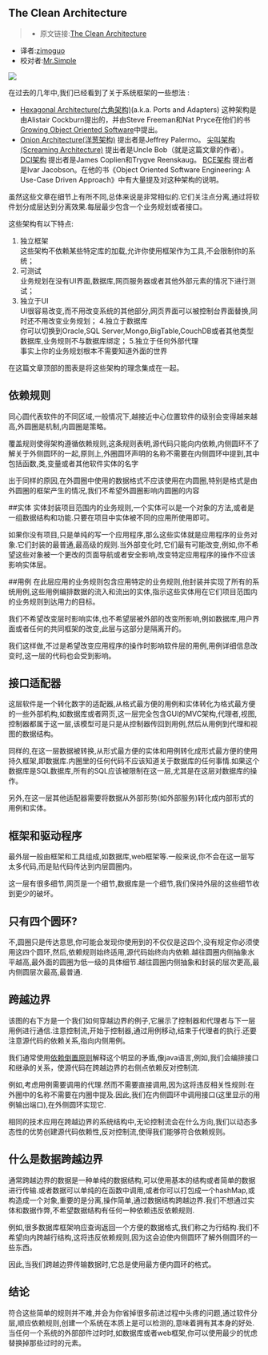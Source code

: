 The Clean Architecture---
>* 原文链接:[The Clean Architecture](http://blog.8thlight.com/uncle-bob/2012/08/13/the-clean-architecture.html)* 译者:[zimoguo](https://github.com/zimoguo)* 校对者:[Mr.Simple](https://github.com/bboyfeiyu)![](http://blog.8thlight.com/uncle-bob/images/2012-08-13-the-clean-architecture/CleanArchitecture.jpg)      
在过去的几年中,我们已经看到了关于系统框架的一些想法 : 
* [Hexagonal Architecture(六角架构)](http://alistair.cockburn.us/Hexagonal+architecture)(a.k.a. Ports and Adapters) 这种架构是由Alistair Cockburn提出的，并由Steve Freeman和Nat Pryce在他们的书[Growing Object Oriented Software](http://www.amazon.com/Growing-Object-Oriented-Software-Guided-Tests/dp/0321503627)中提出。 
* [Onion Architecture(洋葱架构)](http://jeffreypalermo.com/blog/the-onion-architecture-part-1/) 提出者是Jeffrey Palermo。
[尖叫架构(Screaming Architecture)](http://blog.8thlight.com/uncle-bob/2011/09/30/Screaming-Architecture.html) 提出者是Uncle Bob（就是这篇文章的作者）。
[DCI架构](http://www.amazon.com/Lean-Architecture-Agile-Software-Development/dp/0470684208/) 提出者是James Coplien和Trygve Reenskaug。
[BCE架构](http://www.amazon.com/Object-Oriented-Software-Engineering-Approach/dp/0201544350) 提出者是Ivar Jacobson。在他的书《Object Oriented Software Engineering: A Use-Case Driven Approach》中有大量提及对这种架构的说明。虽然这些文章在细节上有所不同,总体来说是非常相似的.它们关注点分离,通过将软件划分成层达到分离效果.每层最少包含一个业务规划或者接口。    
这些架构有以下特点:1. 独立框架     这些架构不依赖某些特定库的加载,允许你使用框架作为工具,不会限制你的系统；2. 可测试     业务规划在没有UI界面,数据库,网页服务器或者其他外部元素的情况下进行测试；3. 独立于UI      UI很容易改变,而不用改变系统的其他部分,网页界面可以被控制台界面替换,同时还不用改变业务规划；4.独立于数据库      你可以切换到Oracle,SQL Server,Mongo,BigTable,CouchDB或者其他类型数据库,业务规则不与数据库绑定；5.独立于任何外部代理     事实上你的业务规划根本不需要知道外面的世界在这篇文章顶部的图表是将这些架构的理念集成在一起。
## 依赖规则同心圆代表软件的不同区域,一般情况下,越接近中心位置软件的级别会变得越来越高,外圆圈是机制,内圆圈是策略。覆盖规则使得架构遵循依赖规则,这条规则表明,源代码只能向内依赖,内侧圆环不了解关于外侧圆环的一起,原则上,外圈圆环声明的名称不需要在内侧圆环中提到,其中包括函数,类,变量或者其他软件实体的名字出于同样的原因,在外圆圈中使用的数据格式不应该使用在内圆圈,特别是格式是由外圆圈的框架产生的情况,我们不希望外圆圈影响内圆圈的内容##实体实体封装项目范围内的业务规则,一个实体可以是一个对象的方法,或者是一组数据结构和功能.只要在项目中实体被不同的应用所使用即可。如果你没有项目,只是单纯的写一个应用程序,那么这些实体就是应用程序的业务对象.它们封装的最普通,最高级的规则.当外部变化时,它们最有可能改变,例如,你不希望这些对象被一个更改的页面导航或者安全影响,改变特定应用程序的操作不应该影响实体层。
##用例在此层应用的业务规则包含应用特定的业务规则,他封装并实现了所有的系统用例,这些用例编排数据的流入和流出的实体,指示这些实体用在它们项目范围内的业务规则到达用力的目标。

我们不希望改变层时影响实体,也不希望层被外部的改变所影响,例如数据库,用户界面或者任何的共同框架的改变,此层与这部分是隔离开的。我们这样做,不过是希望改变应用程序的操作时影响软件层的用例,用例详细信息改变时,这一层的代码也会受到影响。
## 接口适配器这层软件是一个转化数字的适配器,从格式最方便的用例和实体转化为格式最方便的一些外部机构,如数据库或者网页,这一层完全包含GUI的MVC架构,代理者,视图,控制器都属于这一层,该模型可是只是从控制器传回到用例,然后从用例到代理和视图的数据结构。   
同样的,在这一层数据被转换,从形式最方便的实体和用例转化成形式最方便的使用持久框架,即数据库.内圈里的任何代码不应该知道关于数据库的任何事情.如果这个数据库是SQL数据库,所有的SQL应该被限制在这一层,尤其是在这层对数据库的操作。另外,在这一层其他适配器需要将数据从外部形势(如外部服务)转化成内部形式的用例和实体。
## 框架和驱动程序最外层一般由框架和工具组成,如数据库,web框架等.一般来说,你不会在这一层写太多代码,而是贴代码传达到内层圆圈内。这一层有很多细节,网页是一个细节,数据库是一个细节,我们保持外层的这些细节收到更少的破坏。    
## 只有四个圆环?不,圆圈只是传达意思,你可能会发现你使用到的不仅仅是这四个,没有规定你必须使用这四个圆环,然后,依赖规则始终适用,源代码始终向内依赖.越往圆圈内侧抽象水平越高,最外面的圆圈为低一级的具体细节.越往圆圈内侧抽象和封装的层次更高,最内侧圆层次最高,最普通.   
## 跨越边界该图的右下方是一个我们如何穿越边界的例子,它展示了控制器和代理者与下一层用例进行通信.注意控制流,开始于控制器,通过用例移动,结束于代理者的执行.还要注意源代码的依赖关系,指向内侧用例。    我们通常使用[依赖倒置原则](http://zh.wikipedia.org/wiki/%E4%BE%9D%E8%B5%96%E5%8F%8D%E8%BD%AC%E5%8E%9F%E5%88%99)解释这个明显的矛盾,像java语言,例如,我们会编排接口和继承的关系，使源代码在跨越边界的右侧点依赖反对控制流.例如,考虑用例需要调用的代理.然而不需要直接调用,因为这将违反相关性规则:在外圈中的名称不需要在内圈中提及.因此,我们在内侧圆环中调用接口(这里显示的用例输出端口),在外侧圆环实现它.相同的技术应用在跨越边界的系统结构中,无论控制流会在什么方向,我们以动态多态性的优势创建源代码依赖性,反对控制流,使得我们能够符合依赖规则。  
## 什么是数据跨越边界通常跨越边界的数据是一种单纯的数据结构,可以使用基本的结构或者简单的数据进行传输.或者数据可以单纯的在函数中调用,或者你可以打包成一个hashMap,或构造成一个对象,重要的是分离,操作简单,通过数据结构跨越边界.我们不想通过实体和数据作弊,不希望数据结构有任何一种依赖违反依赖规则.例如,很多数据库框架响应查询返回一个方便的数据格式,我们称之为行结构.我们不希望向内跨越行结构,这将违反依赖规则,因为这会迫使内侧圆环了解外侧圆环的一些东西。因此,当我们跨越边界传输数据时,它总是使用最方便内圆环的格式。
## 结论符合这些简单的规则并不难,并会为你省掉很多前进过程中头疼的问题,通过软件分层,顺应依赖规则,创建一个系统在本质上是可以检测的,意味着拥有其本身的好处.当任何一个系统的外部部件过时时,如数据库或者web框架,你可以使用最少的忧虑替换掉那些过时的元素。